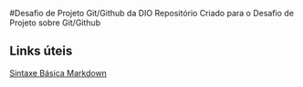 #Desafio de Projeto Git/Github da DIO
Repositório Criado para o Desafio de Projeto sobre Git/Github

## Links úteis
[Sintaxe Básica Markdown](https://www.markdownguide.org/basic-syntax/)
